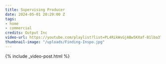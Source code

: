 ```yaml
---
title: Supervising Producer
date: 2024-05-01 20:29:00 Z
tags:
- home
- commercial
credits: Output Inc
video-url: https://youtube.com/playlist?list=PL4RikWvGjABw5KXaf-B1lba3T7R0oOI43&si=Uzza3Oi_br0ADaCL
thumbnail-image: "/uploads/Finding-Inspo.jpg"
---
```


{% include _video-post.html %}
